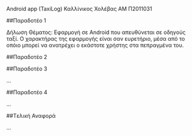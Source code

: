 Android app (TaxiLog)
Καλλίνικος Χολέβας
ΑΜ Π2011031

##Παραδοτέο 1

Δήλωση Θέματος: 
Εφαρμογή σε Android που απευθύνεται σε οδηγούς ταξί. 
Ο χαρακτήρας της εφαρμογής είναι σαν ευρετήριο, μέσα από το οπόιο μπορεί να ανατρέχει ο εκάστοτε χρήστης στα πεπραγμένα του.

##Παραδοτέο 2



##Παραδοτέο 3

...

##Παραδοτέο 4

...

##Tελική Αναφορά

...
